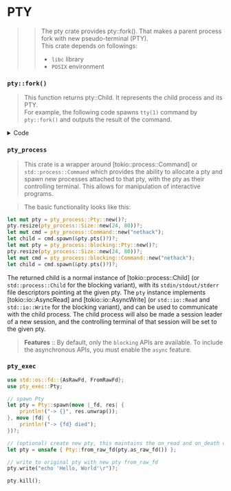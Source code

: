 # PTY

>> The pty crate provides pty::fork(). That makes a parent process fork with new pseudo-terminal (PTY).<br>
>> This crate depends on followings:
>> - `libc` library
>> - `POSIX` environment

### `pty::fork()`

> This function returns pty::Child. It represents the child process and its PTY.<br>
> For example, the following code spawns `tty(1)` command by `pty::fork()` and outputs the result of the command.

<details>
<summary>Code</summary>

```rust
extern crate pty;
extern crate libc;

use std::ffi::CString;
use std::io::Read;
use std::process::{Command};

use pty::fork::*;

fn main() {
  let fork = Fork::from_ptmx().unwrap();

  if let Some(mut master) = fork.is_parent().ok() {
    // Read output via PTY master
    let mut output = String::new();

    match master.read_to_string(&mut output) {
      Ok(_nread) => println!("child tty is: {}", output.trim()),
      Err(e)     => panic!("read error: {}", e),
    }
  }
  else {
    // Child process just exec `tty`
    Command::new("tty").status().expect("could not execute tty");
  }
}
```

</details>

### `pty_process`

> This crate is a wrapper around [tokio::process::Command] or `std::process::Command` which provides the ability to allocate a pty and spawn new processes attached to that pty, with the pty as their controlling terminal. This allows for manipulation of interactive programs.<br>

> The basic functionality looks like this:

```rust
let mut pty = pty_process::Pty::new()?;
pty.resize(pty_process::Size::new(24, 80))?;
let mut cmd = pty_process::Command::new("nethack");
let child = cmd.spawn(&pty.pts()?)?;
let mut pty = pty_process::blocking::Pty::new()?;
pty.resize(pty_process::Size::new(24, 80))?;
let mut cmd = pty_process::blocking::Command::new("nethack");
let child = cmd.spawn(&pty.pts()?)?;
```

The returned child is a normal instance of [tokio::process::Child] (or `std::process::Child` for the blocking variant), with its `stdin/stdout/stderr` file descriptors pointing at the given pty. The `pty` instance implements [tokio::io::AsyncRead] and [tokio::io::AsyncWrite] (or `std::io::Read` and `std::io::Write` for the blocking variant), and can be used to communicate with the child process. The child process will also be made a session leader of a new session, and the controlling terminal of that session will be set to the given pty.

> **Features** :: By default, only the `blocking` APIs are available. To include the asynchronous APIs, you must enable the `async` feature.

### `pty_exec`

```rust
use std::os::fd::{AsRawFd, FromRawFd};
use pty_exec::Pty;

// spawn Pty
let pty = Pty::spawn(move |_fd, res| {
    println!("-> {}", res.unwrap());
}, move |fd| {
    println!("-> {fd} died");
})?;

// (optional) create new pty, this maintains the on_read and on_death callbacks
let pty = unsafe { Pty::from_raw_fd(pty.as_raw_fd()) };

// write to original pty with new pty from_raw_fd
pty.write("echo 'Hello, World'\r")?;

pty.kill();
```